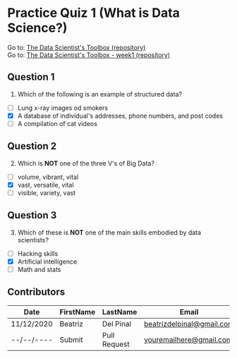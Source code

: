 # Practice Quiz 1 (What is Data Science?)

Go to: [The Data Scientist's Toolbox (repository)](https://github.com/bea314/datasciencecoursera/tree/main/1_The%20Data%20Scientist's%20Toolbox)  
Go to: [The Data Scientist's Toolbox - week1 (repository)](https://github.com/bea314/datasciencecoursera/tree/main/1_The%20Data%20Scientist's%20Toolbox/week%201)

## Question 1
1. Which of the following is an example of structured data?
- [ ] Lung x-ray images od smokers
- [x] A database of individual's addresses, phone numbers, and post codes
- [ ] A compilation of cat videos

## Question 2
2. Which is **NOT** one of the three V's of Big Data?
- [ ] volume, vibrant, vital
- [x] vast, versatile, vital
- [ ] visible, variety, vast

## Question 3
3. Which of these is **NOT** one of the main skills embodied by data scientists?
- [ ] Hacking skills
- [x] Artificial intelligence
- [ ] Math and stats

## Contributors
Date | FirstName | LastName | Email
--- | --- | --- | ---
11/12/2020 | Beatriz |  Del Pinal |  <beatrizdelpinal@gmail.com>
--/--/---- | Submit |  Pull Request | <youremailhere@gmail.com>
